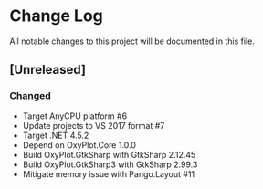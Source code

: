 # Change Log
All notable changes to this project will be documented in this file.

## [Unreleased]
### Changed
- Target AnyCPU platform #6
- Update projects to VS 2017 format #7
- Target .NET 4.5.2
- Depend on OxyPlot.Core 1.0.0
- Build OxyPlot.GtkSharp with GtkSharp 2.12.45
- Build OxyPlot.GtkSharp3 with GtkSharp 2.99.3
- Mitigate memory issue with Pango.Layout #11
